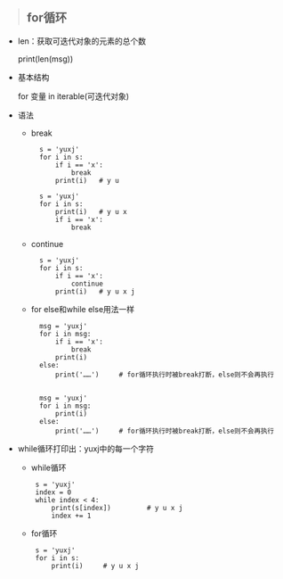 > ## for循环

+ len：获取可迭代对象的元素的总个数
    
     print(len(msg))
    
+ 基本结构
    
    for 变量 in iterable(可迭代对象)    

+ 语法
    
    - break
    
            s = 'yuxj'
            for i in s:
                if i == 'x':
                    break
                print(i)   # y u
                 
            s = 'yuxj'
            for i in s:
                print(i)   # y u x
                if i == 'x':
                    break
                 
    - continue
    
            s = 'yuxj'
            for i in s:
                if i == 'x':
                    continue
                print(i)   # y u x j
    
    - for else和while else用法一样
            
            msg = 'yuxj'
            for i in msg:
                if i == 'x':
                    break
                print(i)
            else:
                print('……')     # for循环执行时被break打断，else则不会再执行
            
            
            msg = 'yuxj'
            for i in msg:
                print(i)
            else:
                print('……')     # for循环执行时被break打断，else则不会再执行












+ while循环打印出：yuxj中的每一个字符
        
     - while循环
             
            s = 'yuxj'
            index = 0
            while index < 4:
                print(s[index])         # y u x j
                index += 1
        
     - for循环
            
            s = 'yuxj'
            for i in s:
                print(i)     # y u x j
                
